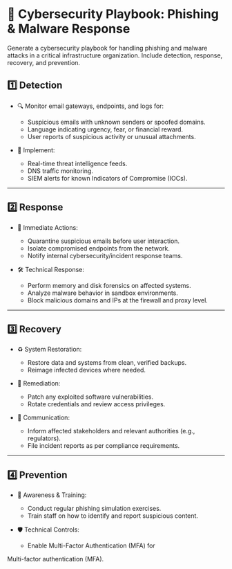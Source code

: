 # 🔐 Cybersecurity Playbook: Phishing & Malware Response  
Generate a cybersecurity playbook for handling phishing and malware attacks in a critical infrastructure organization. Include detection, response, recovery, and prevention.

## 1️⃣ Detection

- 🔍 Monitor email gateways, endpoints, and logs for:
  - Suspicious emails with unknown senders or spoofed domains.
  - Language indicating urgency, fear, or financial reward.
  - User reports of suspicious activity or unusual attachments.

- 🧠 Implement:
  - Real-time threat intelligence feeds.
  - DNS traffic monitoring.
  - SIEM alerts for known Indicators of Compromise (IOCs).

---

## 2️⃣ Response

- 🚨 Immediate Actions:
  - Quarantine suspicious emails before user interaction.
  - Isolate compromised endpoints from the network.
  - Notify internal cybersecurity/incident response teams.

- 🛠️ Technical Response:
  - Perform memory and disk forensics on affected systems.
  - Analyze malware behavior in sandbox environments.
  - Block malicious domains and IPs at the firewall and proxy level.

---

## 3️⃣ Recovery

- ♻️ System Restoration:
  - Restore data and systems from clean, verified backups.
  - Reimage infected devices where needed.

- 🔧 Remediation:
  - Patch any exploited software vulnerabilities.
  - Rotate credentials and review access privileges.

- 📣 Communication:
  - Inform affected stakeholders and relevant authorities (e.g., regulators).
  - File incident reports as per compliance requirements.

---

## 4️⃣ Prevention

- 🧠 Awareness & Training:
  - Conduct regular phishing simulation exercises.
  - Train staff on how to identify and report suspicious content.

- 🛡️ Technical Controls:
  - Enable Multi-Factor Authentication (MFA) for


Multi-factor authentication (MFA).


